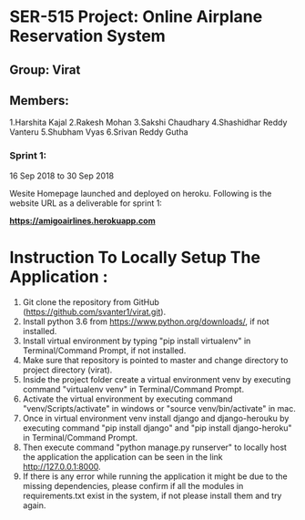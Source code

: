 # SER-515 Project: **Online Airplane Reservation System** 
## Group: Virat

## Members: 
1.Harshita Kajal
2.Rakesh Mohan
3.Sakshi Chaudhary
4.Shashidhar Reddy Vanteru
5.Shubham Vyas
6.Srivan Reddy Gutha

### Sprint 1: 
16 Sep 2018 to 30 Sep 2018

Wesite Homepage launched and deployed on heroku. Following is the website URL as a deliverable for sprint 1:

**https://amigoairlines.herokuapp.com**


 # Instruction To Locally Setup The Application :

1. Git clone the repository from GitHub (https://github.com/svanter1/virat.git).
2. Install python 3.6 from https://www.python.org/downloads/, if not installed.
3. Install virtual environment by typing "pip install virtualenv" in Terminal/Command Prompt, if not installed.
4. Make sure that repository is pointed to master and change directory to project directory (virat).
5. Inside the project folder create a virtual environment venv by executing command "virtualenv venv" in Terminal/Command Prompt.
6. Activate the virtual environment by executing command "venv/Scripts/activate" in windows or "source venv/bin/activate" in mac.
7. Once in virtual environment venv install django and django-herouku by executing command "pip install django" and "pip install django-heroku" in Terminal/Command Prompt.
8. Then execute command "python manage.py runserver" to locally host the application the application can be seen in the link http://127.0.0.1:8000.
9. If there is any error while running the application it might be due to the missing dependencies, please confirm if all the modules in requirements.txt exist in the system, if not please install them and try again.
